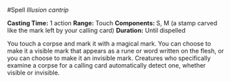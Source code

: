 #Spell
*Illusion cantrip*

**Casting Time:** 1 action
**Range:** Touch
**Components:** S, M (a stamp carved like the mark left by your calling card)
**Duration:** Until dispelled

You touch a corpse and mark it with a magical mark. You can choose to make it a visible mark that appears as a rune or word written on the flesh, or you can choose to make it an invisible mark. Creatures who specifically examine a corpse for a calling card automatically detect one, whether visible or invisible.